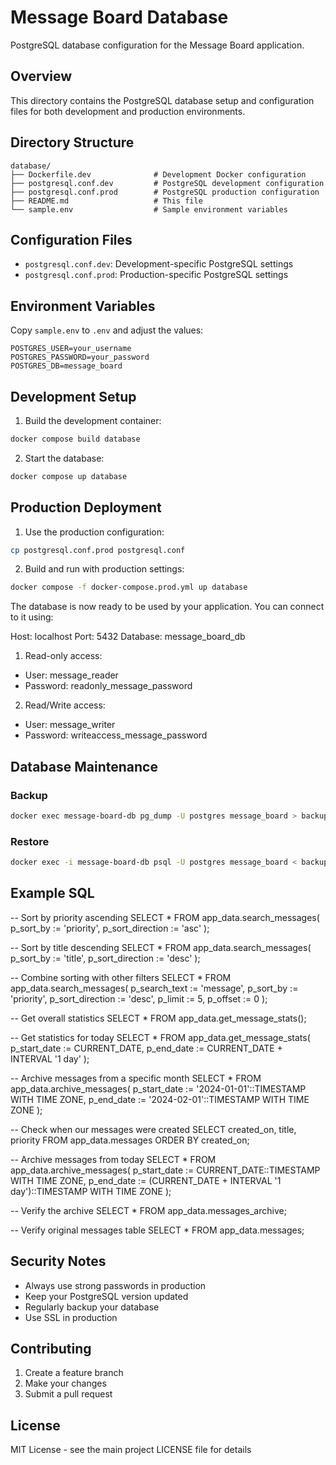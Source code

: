 # Message Board Database

PostgreSQL database configuration for the Message Board application.

## Overview

This directory contains the PostgreSQL database setup and configuration files for both development and production environments.

## Directory Structure

```
database/
├── Dockerfile.dev              # Development Docker configuration
├── postgresql.conf.dev         # PostgreSQL development configuration
├── postgresql.conf.prod        # PostgreSQL production configuration
├── README.md                   # This file
└── sample.env                  # Sample environment variables
```

## Configuration Files

- `postgresql.conf.dev`: Development-specific PostgreSQL settings
- `postgresql.conf.prod`: Production-specific PostgreSQL settings

## Environment Variables

Copy `sample.env` to `.env` and adjust the values:

```env
POSTGRES_USER=your_username
POSTGRES_PASSWORD=your_password
POSTGRES_DB=message_board
```

## Development Setup

1. Build the development container:
```bash
docker compose build database
```

2. Start the database:
```bash
docker compose up database
```

## Production Deployment

1. Use the production configuration:
```bash
cp postgresql.conf.prod postgresql.conf
```

2. Build and run with production settings:
```bash
docker compose -f docker-compose.prod.yml up database
```

The database is now ready to be used by your application. You can connect to it using:

Host: localhost
Port: 5432
Database: message_board_db

1. Read-only access:
- User: message_reader
- Password: readonly_message_password

2. Read/Write access:
- User: message_writer
- Password: writeaccess_message_password

## Database Maintenance

### Backup
```bash
docker exec message-board-db pg_dump -U postgres message_board > backup.sql
```

### Restore
```bash
docker exec -i message-board-db psql -U postgres message_board < backup.sql
```

## Example SQL

-- Sort by priority ascending
SELECT * FROM app_data.search_messages(
    p_sort_by := 'priority',
    p_sort_direction := 'asc'
);

-- Sort by title descending
SELECT * FROM app_data.search_messages(
    p_sort_by := 'title',
    p_sort_direction := 'desc'
);

-- Combine sorting with other filters
SELECT * FROM app_data.search_messages(
    p_search_text := 'message',
    p_sort_by := 'priority',
    p_sort_direction := 'desc',
    p_limit := 5,
    p_offset := 0
);

-- Get overall statistics
SELECT * FROM app_data.get_message_stats();

-- Get statistics for today
SELECT * FROM app_data.get_message_stats(
    p_start_date := CURRENT_DATE,
    p_end_date := CURRENT_DATE + INTERVAL '1 day'
);

-- Archive messages from a specific month
SELECT * FROM app_data.archive_messages(
    p_start_date := '2024-01-01'::TIMESTAMP WITH TIME ZONE,
    p_end_date := '2024-02-01'::TIMESTAMP WITH TIME ZONE
);

-- Check when our messages were created
SELECT created_on, title, priority 
FROM app_data.messages 
ORDER BY created_on;

-- Archive messages from today
SELECT * FROM app_data.archive_messages(
    p_start_date := CURRENT_DATE::TIMESTAMP WITH TIME ZONE,
    p_end_date := (CURRENT_DATE + INTERVAL '1 day')::TIMESTAMP WITH TIME ZONE
);

-- Verify the archive
SELECT * FROM app_data.messages_archive;

-- Verify original messages table
SELECT * FROM app_data.messages;

## Security Notes

- Always use strong passwords in production
- Keep your PostgreSQL version updated
- Regularly backup your database
- Use SSL in production

## Contributing

1. Create a feature branch
2. Make your changes
3. Submit a pull request

## License

MIT License - see the main project LICENSE file for details
